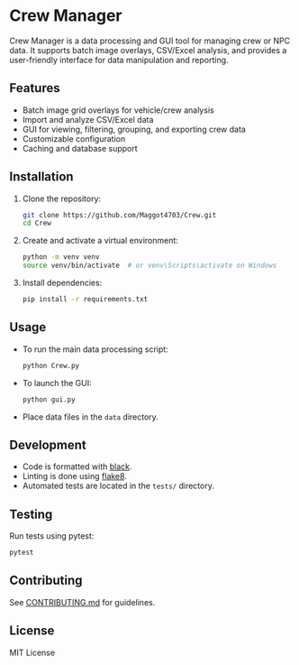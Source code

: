 # Crew Manager

Crew Manager is a data processing and GUI tool for managing crew or NPC data. It supports batch image overlays, CSV/Excel analysis, and provides a user-friendly interface for data manipulation and reporting.

## Features

- Batch image grid overlays for vehicle/crew analysis
- Import and analyze CSV/Excel data
- GUI for viewing, filtering, grouping, and exporting crew data
- Customizable configuration
- Caching and database support

## Installation

1. Clone the repository:
    ```bash
    git clone https://github.com/Maggot4703/Crew.git
    cd Crew
    ```

2. Create and activate a virtual environment:
    ```bash
    python -m venv venv
    source venv/bin/activate  # or venv\Scripts\activate on Windows
    ```

3. Install dependencies:
    ```bash
    pip install -r requirements.txt
    ```

## Usage

- To run the main data processing script:
    ```bash
    python Crew.py
    ```
- To launch the GUI:
    ```bash
    python gui.py
    ```
- Place data files in the `data` directory.

## Development

- Code is formatted with [black](https://github.com/psf/black).
- Linting is done using [flake8](https://flake8.pycqa.org/).
- Automated tests are located in the `tests/` directory.

## Testing

Run tests using pytest:
```bash
pytest
```

## Contributing

See [CONTRIBUTING.md](CONTRIBUTING.md) for guidelines.

## License

MIT License
